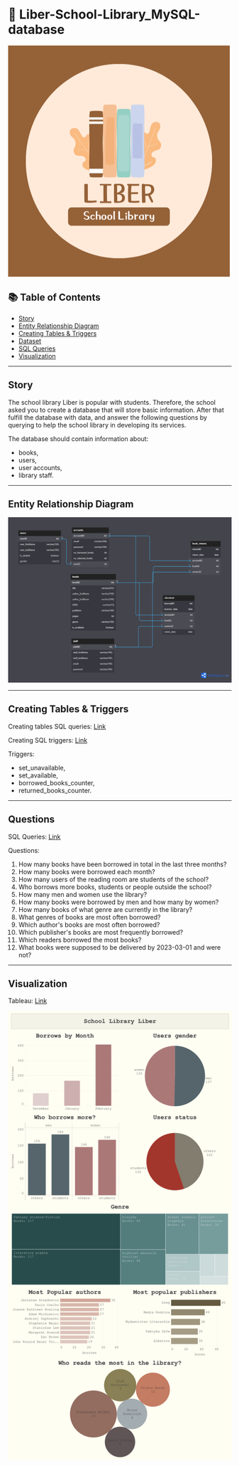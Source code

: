 # :blue_book: Liber-School-Library_MySQL-database
<img src="Images/School Library.png" alt="project's logo" width="500" height="520">

## 📚 Table of Contents
- [Story](#story)
- [Entity Relationship Diagram](#entity-relationship-diagram)
- [Creating Tables & Triggers](#creating-tables-&-triggers)
- [Dataset](https://github.com/Agnieszka-Bielecka/Liber-School-Library_MySQL-database/tree/master/Dataset)
- [SQL Queries](#questions)
- [Visualization](#visualization)
***

## Story
The school library Liber is popular with students. 
Therefore, the school asked you to create a database that will store basic information. 
After that fulfill the database with data, and answer the following questions by querying to help the school library in developing its services.

The database should contain information about:
* books,
* users,
* user accounts,
* library staff.


***
## Entity Relationship Diagram
<img src="Images/Diagram-ERD.png" alt="entity relationship diagram image">

***
## Creating Tables & Triggers
Creating tables SQL queries: [Link](https://github.com/Agnieszka-Bielecka/Liber-School-Library_MySQL-database/blob/master/SQL%20Queries/Creating_tables.sql)

Creating SQL triggers: [Link](https://github.com/Agnieszka-Bielecka/Liber-School-Library_MySQL-database/blob/master/SQL%20Queries/Triggers.sql)

Triggers:
* set_unavailable,
* set_available,
* borrowed_books_counter,
* returned_books_counter.

***
## Questions
SQL Queries: [Link](https://github.com/Agnieszka-Bielecka/Liber-School-Library_MySQL-database/blob/master/SQL%20Queries/Queries.sql)

Questions:
1. How many books have been borrowed in total in the last three months?
2. How many books were borrowed each month?
3. How many users of the reading room are students of the school?
4. Who borrows more books, students or people outside the school?
5. How many men and women use the library?
6. How many books were borrowed by men and how many by women?
7. How many books of what genre are currently in the library?
8. What genres of books are most often borrowed?
9. Which author's books are most often borrowed?
10. Which publisher's books are most frequently borrowed?
11. Which readers borrowed the most books?
12. What books were supposed to be delivered by 2023-03-01 and were not?

***
## Visualization
Tableau: [Link](https://public.tableau.com/app/profile/agnieszka5169/viz/SchoolLibraryLiber/Dashboard)

<img src="Images/Dashboard.png" alt="dashboard">

